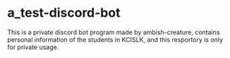 # a_test-discord-bot
This is a private discord bot program made by ambish-creature, contains personal information of the students in KCISLK, and this resportory is only for private usage.
